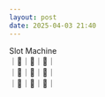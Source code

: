 ```yaml
---
layout: post
date: 2025-04-03 21:40
---
```


Slot Machine<br />
｜🏴｜🍒｜🏴｜<br />
｜🍇｜💎｜🔔｜<br />
｜💎｜🏴｜💎｜<br />

